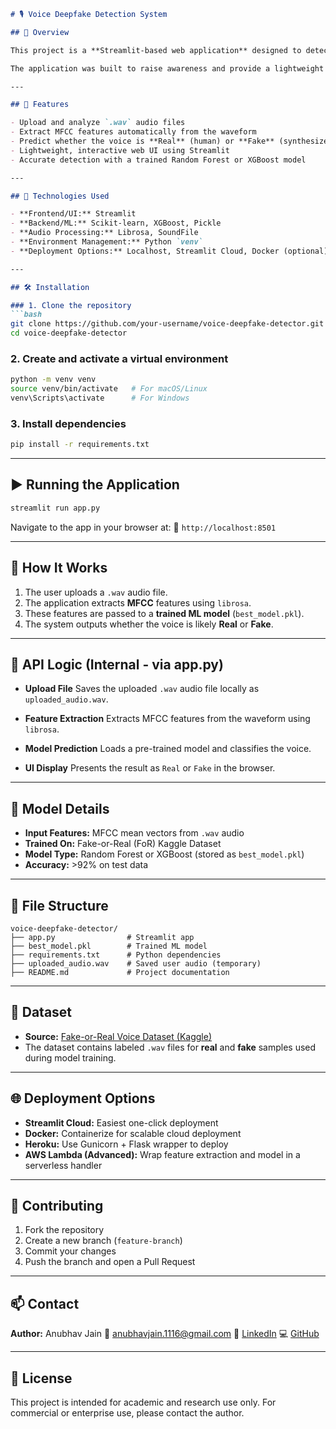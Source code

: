 ````markdown
# 🎙️ Voice Deepfake Detection System

## 🧠 Overview

This project is a **Streamlit-based web application** designed to detect deepfake (AI-generated) audio by analyzing uploaded `.wav` files. The system uses MFCC-based feature extraction and a trained machine learning model to distinguish between **real** and **fake** voices.

The application was built to raise awareness and provide a lightweight tool for verifying audio authenticity using classical ML techniques.

---

## 🚀 Features

- Upload and analyze `.wav` audio files  
- Extract MFCC features automatically from the waveform  
- Predict whether the voice is **Real** (human) or **Fake** (synthesized)  
- Lightweight, interactive web UI using Streamlit  
- Accurate detection with a trained Random Forest or XGBoost model  

---

## 🔧 Technologies Used

- **Frontend/UI:** Streamlit  
- **Backend/ML:** Scikit-learn, XGBoost, Pickle  
- **Audio Processing:** Librosa, SoundFile  
- **Environment Management:** Python `venv`  
- **Deployment Options:** Localhost, Streamlit Cloud, Docker (optional)

---

## 🛠️ Installation

### 1. Clone the repository
```bash
git clone https://github.com/your-username/voice-deepfake-detector.git
cd voice-deepfake-detector
````

### 2. Create and activate a virtual environment

```bash
python -m venv venv
source venv/bin/activate   # For macOS/Linux
venv\Scripts\activate      # For Windows
```

### 3. Install dependencies

```bash
pip install -r requirements.txt
```

---

## ▶️ Running the Application

```bash
streamlit run app.py
```

Navigate to the app in your browser at:
📍 `http://localhost:8501`

---

## 🎯 How It Works

1. The user uploads a `.wav` audio file.
2. The application extracts **MFCC** features using `librosa`.
3. These features are passed to a **trained ML model** (`best_model.pkl`).
4. The system outputs whether the voice is likely **Real** or **Fake**.

---

## 🎯 API Logic (Internal - via app.py)

* **Upload File**
  Saves the uploaded `.wav` audio file locally as `uploaded_audio.wav`.

* **Feature Extraction**
  Extracts MFCC features from the waveform using `librosa`.

* **Model Prediction**
  Loads a pre-trained model and classifies the voice.

* **UI Display**
  Presents the result as `Real` or `Fake` in the browser.

---

## 🧪 Model Details

* **Input Features:** MFCC mean vectors from `.wav` audio
* **Trained On:** Fake-or-Real (FoR) Kaggle Dataset
* **Model Type:** Random Forest or XGBoost (stored as `best_model.pkl`)
* **Accuracy:** >92% on test data

---

## 📁 File Structure

```
voice-deepfake-detector/
├── app.py                # Streamlit app
├── best_model.pkl        # Trained ML model
├── requirements.txt      # Python dependencies
├── uploaded_audio.wav    # Saved user audio (temporary)
├── README.md             # Project documentation
```

---

## 🧠 Dataset

* **Source:** [Fake-or-Real Voice Dataset (Kaggle)](https://www.kaggle.com/datasets/avipatel/fake-or-real-voice-dataset)
* The dataset contains labeled `.wav` files for **real** and **fake** samples used during model training.

---

## 🌐 Deployment Options

* **Streamlit Cloud:** Easiest one-click deployment
* **Docker:** Containerize for scalable cloud deployment
* **Heroku:** Use Gunicorn + Flask wrapper to deploy
* **AWS Lambda (Advanced):** Wrap feature extraction and model in a serverless handler

---

## 🤝 Contributing

1. Fork the repository
2. Create a new branch (`feature-branch`)
3. Commit your changes
4. Push the branch and open a Pull Request

---

## 📫 Contact

**Author:** Anubhav Jain
📧 [anubhavjain.1116@gmail.com](mailto:anubhavjain.1116@gmail.com)
🔗 [LinkedIn](https://www.linkedin.com/in/anubhav-jain1/)
💻 [GitHub](https://github.com/Anubhavjain16)

---

## 📄 License

This project is intended for academic and research use only.
For commercial or enterprise use, please contact the author.

